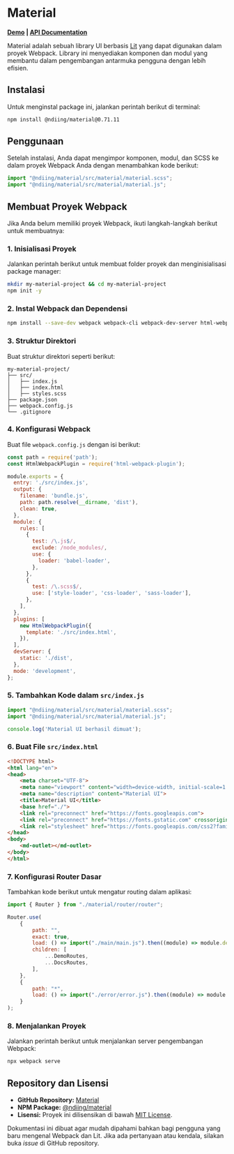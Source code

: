 # Material

**[Demo](https://ndiing.github.io/material/dist/#/demo) | [API Documentation](https://ndiing.github.io/material/dist/#/docs)**

Material adalah sebuah library UI berbasis [Lit](https://lit.dev/) yang dapat digunakan dalam proyek Webpack. Library ini menyediakan komponen dan modul yang membantu dalam pengembangan antarmuka pengguna dengan lebih efisien.

## Instalasi

Untuk menginstal package ini, jalankan perintah berikut di terminal:

```sh
npm install @ndiing/material@0.71.11
```

## Penggunaan

Setelah instalasi, Anda dapat mengimpor komponen, modul, dan SCSS ke dalam proyek Webpack Anda dengan menambahkan kode berikut:

```js
import "@ndiing/material/src/material/material.scss";
import "@ndiing/material/src/material/material.js";
```

## Membuat Proyek Webpack

Jika Anda belum memiliki proyek Webpack, ikuti langkah-langkah berikut untuk membuatnya:

### 1. Inisialisasi Proyek

Jalankan perintah berikut untuk membuat folder proyek dan menginisialisasi package manager:

```sh
mkdir my-material-project && cd my-material-project
npm init -y
```

### 2. Instal Webpack dan Dependensi

```sh
npm install --save-dev webpack webpack-cli webpack-dev-server html-webpack-plugin css-loader style-loader sass-loader sass
```

### 3. Struktur Direktori

Buat struktur direktori seperti berikut:

```
my-material-project/
├── src/
│   ├── index.js
│   ├── index.html
│   ├── styles.scss
├── package.json
├── webpack.config.js
└── .gitignore
```

### 4. Konfigurasi Webpack

Buat file `webpack.config.js` dengan isi berikut:

```js
const path = require('path');
const HtmlWebpackPlugin = require('html-webpack-plugin');

module.exports = {
  entry: './src/index.js',
  output: {
    filename: 'bundle.js',
    path: path.resolve(__dirname, 'dist'),
    clean: true,
  },
  module: {
    rules: [
      {
        test: /\.js$/,
        exclude: /node_modules/,
        use: {
          loader: 'babel-loader',
        },
      },
      {
        test: /\.scss$/,
        use: ['style-loader', 'css-loader', 'sass-loader'],
      },
    ],
  },
  plugins: [
    new HtmlWebpackPlugin({
      template: './src/index.html',
    }),
  ],
  devServer: {
    static: './dist',
  },
  mode: 'development',
};
```

### 5. Tambahkan Kode dalam `src/index.js`

```js
import "@ndiing/material/src/material/material.scss";
import "@ndiing/material/src/material/material.js";

console.log('Material UI berhasil dimuat');
```

### 6. Buat File `src/index.html`

```html
<!DOCTYPE html>
<html lang="en">
<head>
    <meta charset="UTF-8">
    <meta name="viewport" content="width=device-width, initial-scale=1.0">
    <meta name="description" content="Material UI">
    <title>Material UI</title>
    <base href="./">
    <link rel="preconnect" href="https://fonts.googleapis.com">
    <link rel="preconnect" href="https://fonts.gstatic.com" crossorigin>
    <link rel="stylesheet" href="https://fonts.googleapis.com/css2?family=Material+Symbols+Outlined:wght@100..700">
</head>
<body>
    <md-outlet></md-outlet>
</body>
</html>
```

### 7. Konfigurasi Router Dasar

Tambahkan kode berikut untuk mengatur routing dalam aplikasi:

```js
import { Router } from "./material/router/router";

Router.use(
    {
        path: "",
        exact: true,
        load: () => import("./main/main.js").then((module) => module.default),
        children: [
            ...DemoRoutes,
            ...DocsRoutes,
        ],
    },
    {
        path: "*",
        load: () => import("./error/error.js").then((module) => module.default),
    }
);
```

### 8. Menjalankan Proyek

Jalankan perintah berikut untuk menjalankan server pengembangan Webpack:

```sh
npx webpack serve
```

## Repository dan Lisensi

- **GitHub Repository:** [Material](https://github.com/ndiing/material)
- **NPM Package:** [@ndiing/material](https://github.com/ndiing/material/pkgs/npm/material)
- **Lisensi:** Proyek ini dilisensikan di bawah [MIT License](LICENSE).

Dokumentasi ini dibuat agar mudah dipahami bahkan bagi pengguna yang baru mengenal Webpack dan Lit. Jika ada pertanyaan atau kendala, silakan buka *issue* di GitHub repository.

